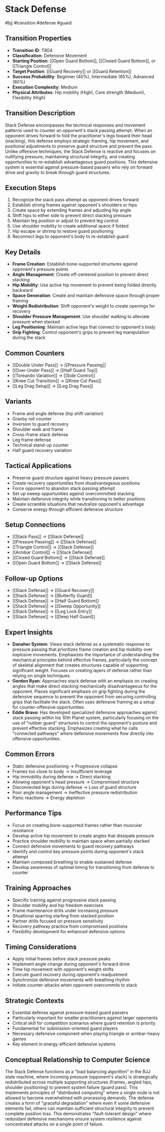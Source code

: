 # Stack Defense
#bjj #transition #defense #guard

## Transition Properties
- **Transition ID**: T804
- **Classification**: Defensive Movement
- **Starting Position**: [[Open Guard Bottom]], [[Closed Guard Bottom]], or [[Triangle Control]]
- **Target Position**: [[Guard Recovery]] or [[Guard Retention]]
- **Success Probability**: Beginner (40%), Intermediate (65%), Advanced (80%)
- **Execution Complexity**: Medium
- **Physical Attributes**: Hip mobility (High), Core strength (Medium), Flexibility (High)

## Transition Description
Stack Defense encompasses the technical responses and movement patterns used to counter an opponent's stack passing attempt. When an opponent drives forward to fold the practitioner's legs toward their head (stacking), this defense employs strategic framing, hip movement, and positional adjustments to preserve guard structure and prevent the pass. Unlike offensive techniques, the Stack Defense is reactive and focuses on nullifying pressure, maintaining structural integrity, and creating opportunities to re-establish advantageous guard positions. This defensive system is essential against pressure-based passers who rely on forward drive and gravity to break through guard structures.

## Execution Steps
1. Recognize the stack pass attempt as opponent drives forward
2. Establish strong frames against opponent's shoulders or hips
3. Create space by extending frames and adjusting hip angle
4. Shift hips to either side to prevent direct stacking pressure
5. Maintain leg position or adjust to prevent leg control
6. Use shoulder mobility to create additional space if folded
7. Hip escape or shrimp to restore guard positioning
8. Reconnect legs to opponent's body to re-establish guard

## Key Details
- **Frame Creation**: Establish bone-supported structures against opponent's pressure points
- **Angle Management**: Create off-centered position to prevent direct stacking
- **Hip Mobility**: Use active hip movement to prevent being folded directly backward
- **Space Generation**: Create and maintain defensive space through proper framing
- **Weight Redistribution**: Shift opponent's weight to create openings for recovery
- **Shoulder Pressure Management**: Use shoulder walking to alleviate pressure when stacked
- **Leg Positioning**: Maintain active legs that connect to opponent's body
- **Grip Fighting**: Control opponent's grips to prevent leg manipulation during the stack

## Common Counters
- [[Double Under Pass]] → [[Pressure Passing]]
- [[Over-Under Pass]] → [[Half Guard Top]]
- [[Toreando Variation]] → [[Side Control]]
- [[Knee Cut Transition]] → [[Knee Cut Pass]]
- [[Leg Drag Setup]] → [[Leg Drag Pass]]

## Variants
- Frame and angle defense (hip shift variation)
- Granby roll counter
- Inversion to guard recovery
- Shoulder walk and frame
- Cross-frame stack defense
- Leg frame defense
- Technical stand-up counter
- Half guard recovery variation

## Tactical Applications
- Preserve guard structure against heavy pressure passers
- Create recovery opportunities from disadvantageous positions
- Force opponent to abandon stack passing attempt
- Set up sweep opportunities against overcommitted stacking
- Maintain defensive integrity while transitioning to better positions
- Create scramble situations that neutralize opponent's advantage
- Conserve energy through efficient defensive structure

## Setup Connections
- [[Stack Pass]] → [[Stack Defense]]
- [[Pressure Passing]] → [[Stack Defense]]
- [[Triangle Control]] → [[Stack Defense]]
- [[Armbar Control]] → [[Stack Defense]]
- [[Closed Guard Bottom]] → [[Stack Defense]]
- [[Open Guard Bottom]] → [[Stack Defense]]

## Follow-up Options
- [[Stack Defense]] → [[Guard Recovery]]
- [[Stack Defense]] → [[Butterfly Guard]]
- [[Stack Defense]] → [[Half Guard Bottom]]
- [[Stack Defense]] → [[Sweep Opportunity]]
- [[Stack Defense]] → [[Leg Lock Entry]]
- [[Stack Defense]] → [[Deep Half Guard]]

## Expert Insights
- **Danaher System**: Views stack defense as a systematic response to pressure passing that prioritizes frame creation and hip mobility over explosive movements. Emphasizes the importance of understanding the mechanical principles behind effective frames, particularly the concept of skeletal alignment that creates structures capable of supporting significant weight. Focuses on creating layers of defense rather than relying on single techniques.
- **Gordon Ryan**: Approaches stack defense with an emphasis on creating angles that make direct stacking mechanically disadvantageous for the opponent. Places significant emphasis on grip fighting during the defensive sequence to prevent the opponent from securing controlling grips that facilitate the stack. Often uses defensive framing as a setup for counter-offensive opportunities.
- **Eddie Bravo**: Has developed specialized defensive approaches against stack passing within his 10th Planet system, particularly focusing on the use of "rubber guard" structures to control the opponent's posture and prevent effective stacking. Emphasizes creating what he calls "connected pathways" where defensive movements flow directly into offensive opportunities.

## Common Errors
- Static defensive positioning → Progressive collapse
- Frames too close to body → Insufficient leverage
- Hip immobility during defense → Direct stacking
- Allowing opponent's head pressure → Compromised structure
- Disconnected legs during defense → Loss of guard structure
- Poor angle management → Ineffective pressure redistribution
- Panic reactions → Energy depletion

## Performance Tips
- Focus on creating bone-supported frames rather than muscular resistance
- Develop active hip movement to create angles that dissipate pressure
- Practice shoulder mobility to maintain space when partially stacked
- Connect defensive movements to guard recovery pathways
- Identify and control key pressure points during opponent's stack attempt
- Maintain composed breathing to enable sustained defense
- Develop awareness of optimal timing for transitioning from defense to counter

## Training Approaches
- Specific training against progressive stack passing
- Shoulder mobility and hip freedom exercises
- Frame maintenance drills under increasing pressure
- Situational sparring starting from stacked position
- Partner drills focused on pressure sensitivity
- Recovery pathway practice from compromised positions
- Flexibility development for enhanced defensive options

## Timing Considerations
- Apply initial frames before stack pressure peaks
- Implement angle change during opponent's forward drive
- Time hip movement with opponent's weight shifts
- Execute guard recovery during opponent's readjustment
- Synchronize defensive movements with breathing rhythm
- Initiate counter-attacks when opponent overcommits to stack

## Strategic Contexts
- Essential defense against pressure-based guard passers
- Particularly important for smaller practitioners against larger opponents
- Critical skill for competition scenarios where guard retention is priority
- Fundamental for submission-oriented guard players
- Necessary defensive component when playing triangle or armbar-heavy games
- Key element in energy-efficient defensive systems

## Conceptual Relationship to Computer Science
The Stack Defense functions as a "load balancing algorithm" in the BJJ state machine, where incoming pressure (opponent's stack) is strategically redistributed across multiple supporting structures (frames, angled hips, shoulder positioning) to prevent system failure (guard pass). This implements principles of "distributed computing" where a single node is not allowed to become overwhelmed with processing demands. The defense creates a form of "graceful degradation" where even if some defensive elements fail, others can maintain sufficient structural integrity to prevent complete position loss. This demonstrates "fault-tolerant design" where redundant defensive mechanisms ensure system resilience against concentrated attacks on a single point of failure.
